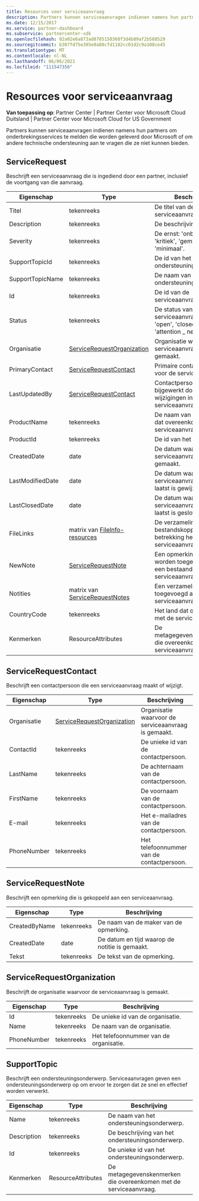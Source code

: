 ```yaml
---
title: Resources voor serviceaanvraag
description: Partners kunnen serviceaanvragen indienen namens hun partners om onderbrekingsservices te melden die worden geleverd door Microsoft of om andere technische ondersteuning aan te vragen die ze niet kunnen bieden.
ms.date: 12/15/2017
ms.service: partner-dashboard
ms.subservice: partnercenter-sdk
ms.openlocfilehash: 02a02e6a873ad8785150368f3d4b89af2b588529
ms.sourcegitcommit: b307fd75e305e0a88cfd1182cc01d2c9a108ce45
ms.translationtype: MT
ms.contentlocale: nl-NL
ms.lasthandoff: 06/06/2021
ms.locfileid: "111547356"
---
```

# <a name="service-request-resources"></a>Resources voor serviceaanvraag

**Van toepassing op**: Partner Center | Partner Center voor Microsoft Cloud Duitsland | Partner Center voor Microsoft Cloud for US Government

Partners kunnen serviceaanvragen indienen namens hun partners om onderbrekingsservices te melden die worden geleverd door Microsoft of om andere technische ondersteuning aan te vragen die ze niet kunnen bieden.

## <a name="servicerequest"></a>ServiceRequest

Beschrijft een serviceaanvraag die is ingediend door een partner, inclusief de voortgang van die aanvraag.

| Eigenschap         | Type                                                          | Beschrijving                                                                          |
|------------------|---------------------------------------------------------------|--------------------------------------------------------------------------------------|
| Titel            | tekenreeks                                                        | De titel van de serviceaanvraag.                                                           |
| Description      | tekenreeks                                                        | De beschrijving.                                                                     |
| Severity         | tekenreeks                                                        | De ernst: 'onbekend', 'kritiek', 'gemiddeld' of 'minimaal'.                       |
| SupportTopicId   | tekenreeks                                                        | De id van het ondersteuningsonderwerp.                                                         |
| SupportTopicName | tekenreeks                                                        | De naam van het ondersteuningsonderwerp.                                                       |
| Id               | tekenreeks                                                        | De id van de serviceaanvraag.                                                       |
| Status           | tekenreeks                                                        | De status van de serviceaanvraag: 'none', 'open', 'closed' of 'attention \_ needed'. |
| Organisatie     | [ServiceRequestOrganization](#servicerequestorganization)     | Organisatie waarvoor de serviceaanvraag is gemaakt.                               |
| PrimaryContact   | [ServiceRequestContact](#servicerequestcontact)               | Primaire contactpersoon voor de serviceaanvraag.                                              |
| LastUpdatedBy    | [ServiceRequestContact](#servicerequestcontact)               | Contactpersoon laatst bijgewerkt door voor wijzigingen in de serviceaanvraag.                        |
| ProductName      | tekenreeks                                                        | De naam van het product dat overeenkomt met de serviceaanvraag.                     |
| ProductId        | tekenreeks                                                        | De id van het product.                                                               |
| CreatedDate      | date                                                          | De datum waarop de serviceaanvraag is gemaakt.                                          |
| LastModifiedDate | date                                                          | De datum waarop de serviceaanvraag voor het laatst is gewijzigd.                                 |
| LastClosedDate   | date                                                          | De datum waarop de serviceaanvraag voor het laatst is gesloten.                                   |
| FileLinks        | matrix van [FileInfo-resources](utility-resources.md#fileinfo) | De verzameling bestandskoppelingen die betrekking hebben op de serviceaanvraag.                    |
| NewNote          | [ServiceRequestNote](#servicerequestnote)                     | Een opmerking kan worden toegevoegd aan een bestaande serviceaanvraag.                                  |
| Notities            | matrix van [ServiceRequestNotes](#servicerequestnote)           | Een verzameling notities toegevoegd aan de serviceaanvraag.                                  |
| CountryCode      | tekenreeks                                                        | Het land dat overeenkomt met de serviceaanvraag.                                    |
| Kenmerken       | ResourceAttributes                                            | De metagegevenskenmerken die overeenkomen met de serviceaanvraag.                        |

## <a name="servicerequestcontact"></a>ServiceRequestContact

Beschrijft een contactpersoon die een serviceaanvraag maakt of wijzigt.

| Eigenschap     | Type                                                      | Beschrijving                                            |
|--------------|-----------------------------------------------------------|--------------------------------------------------------|
| Organisatie | [ServiceRequestOrganization](#servicerequestorganization) | Organisatie waarvoor de serviceaanvraag is gemaakt. |
| ContactId    | tekenreeks                                                    | De unieke id van de contactpersoon.                               |
| LastName     | tekenreeks                                                    | De achternaam van de contactpersoon.                          |
| FirstName    | tekenreeks                                                    | De voornaam van de contactpersoon.                         |
| E-mail        | tekenreeks                                                    | Het e-mailadres van de contactpersoon.                              |
| PhoneNumber  | tekenreeks                                                    | Het telefoonnummer van de contactpersoon.                       |

## <a name="servicerequestnote"></a>ServiceRequestNote

Beschrijft een opmerking die is gekoppeld aan een serviceaanvraag.

| Eigenschap      | Type   | Beschrijving                                  |
|---------------|--------|----------------------------------------------|
| CreatedByName | tekenreeks | De naam van de maker van de opmerking.         |
| CreatedDate   | date   | De datum en tijd waarop de notitie is gemaakt. |
| Tekst          | tekenreeks | De tekst van de opmerking.                        |

## <a name="servicerequestorganization"></a>ServiceRequestOrganization

Beschrijft de organisatie waarvoor de serviceaanvraag is gemaakt.

| Eigenschap    | Type   | Beschrijving                           |
|-------------|--------|---------------------------------------|
| Id          | tekenreeks | De unieke id van de organisatie.    |
| Name        | tekenreeks | De naam van de organisatie.         |
| PhoneNumber | tekenreeks | Het telefoonnummer van de organisatie. |

## <a name="supporttopic"></a>SupportTopic

Beschrijft een ondersteuningsonderwerp. Serviceaanvragen geven een ondersteuningsonderwerp op om ervoor te zorgen dat ze snel en effectief worden verwerkt.

| Eigenschap    | Type               | Beschrijving                                                   |
|-------------|--------------------|---------------------------------------------------------------|
| Name        | tekenreeks             | De naam van het ondersteuningsonderwerp.                                |
| Description | tekenreeks             | De beschrijving van het ondersteuningsonderwerp.                         |
| Id          | tekenreeks             | De unieke id van het ondersteuningsonderwerp.                           |
| Kenmerken  | ResourceAttributes | De metagegevenskenmerken die overeenkomen met de serviceaanvraag. |

